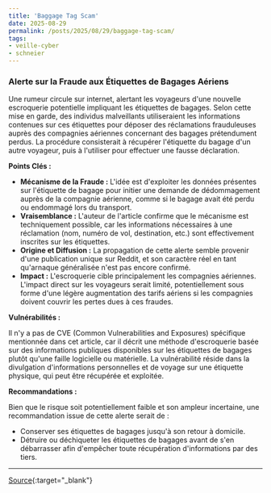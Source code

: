 ```yaml
---
title: 'Baggage Tag Scam'
date: 2025-08-29
permalink: /posts/2025/08/29/baggage-tag-scam/
tags:
- veille-cyber
- schneier
---
```

### Alerte sur la Fraude aux Étiquettes de Bagages Aériens

Une rumeur circule sur internet, alertant les voyageurs d'une nouvelle escroquerie potentielle impliquant les étiquettes de bagages. Selon cette mise en garde, des individus malveillants utiliseraient les informations contenues sur ces étiquettes pour déposer des réclamations frauduleuses auprès des compagnies aériennes concernant des bagages prétendument perdus. La procédure consisterait à récupérer l'étiquette du bagage d'un autre voyageur, puis à l'utiliser pour effectuer une fausse déclaration.

**Points Clés :**

*   **Mécanisme de la Fraude :** L'idée est d'exploiter les données présentes sur l'étiquette de bagage pour initier une demande de dédommagement auprès de la compagnie aérienne, comme si le bagage avait été perdu ou endommagé lors du transport.
*   **Vraisemblance :** L'auteur de l'article confirme que le mécanisme est techniquement possible, car les informations nécessaires à une réclamation (nom, numéro de vol, destination, etc.) sont effectivement inscrites sur les étiquettes.
*   **Origine et Diffusion :** La propagation de cette alerte semble provenir d'une publication unique sur Reddit, et son caractère réel en tant qu'arnaque généralisée n'est pas encore confirmé.
*   **Impact :** L'escroquerie cible principalement les compagnies aériennes. L'impact direct sur les voyageurs serait limité, potentiellement sous forme d'une légère augmentation des tarifs aériens si les compagnies doivent couvrir les pertes dues à ces fraudes.

**Vulnérabilités :**

Il n'y a pas de CVE (Common Vulnerabilities and Exposures) spécifique mentionnée dans cet article, car il décrit une méthode d'escroquerie basée sur des informations publiques disponibles sur les étiquettes de bagages plutôt qu'une faille logicielle ou matérielle. La vulnérabilité réside dans la divulgation d'informations personnelles et de voyage sur une étiquette physique, qui peut être récupérée et exploitée.

**Recommandations :**

Bien que le risque soit potentiellement faible et son ampleur incertaine, une recommandation issue de cette alerte serait de :

*   Conserver ses étiquettes de bagages jusqu'à son retour à domicile.
*   Détruire ou déchiqueter les étiquettes de bagages avant de s'en débarrasser afin d'empêcher toute récupération d'informations par des tiers.

---
[Source](https://www.schneier.com/blog/archives/2025/08/baggage-tag-scam.html){:target="_blank"}
